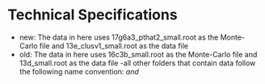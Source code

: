 # Technical Specifications
- new: The data in here uses 17g6a3_pthat2_small.root as the Monte-Carlo file and 13e_clusv1_small.root as the data file
- old: The data in here uses 16c3b_small.root as the Monte-Carlo file and 13d_small.root as the data file
-all other folders that contain data follow the following name convention: <name of data file>_and_<name of monte carlo file>
